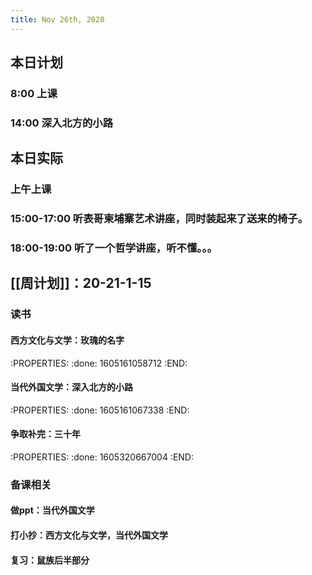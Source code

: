 ```yaml
---
title: Nov 26th, 2020
---
```


## 本日计划
### 8:00 上课
### 14:00 深入北方的小路
## 本日实际
### 上午上课
### 15:00-17:00 听表哥柬埔寨艺术讲座，同时装起来了送来的椅子。
### 18:00-19:00 听了一个哲学讲座，听不懂。。。
##
## [[周计划]]：20-21-1-15
### 读书
#### 西方文化与文学：玫瑰的名字
:PROPERTIES:
:done: 1605161058712
:END:
#### 当代外国文学：深入北方的小路
:PROPERTIES:
:done: 1605161067338
:END:
#### 争取补完：三十年
:PROPERTIES:
:done: 1605320667004
:END:
### 备课相关
#### 做ppt：当代外国文学
#### 打小抄：西方文化与文学，当代外国文学
#### 复习：鼠族后半部分
